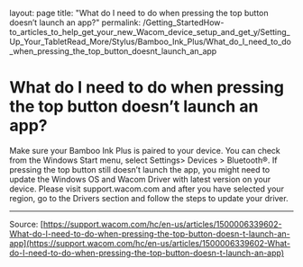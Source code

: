 layout: page
title: "What do I need to do when pressing the top button doesn’t launch an app?"
permalink: /Getting_StartedHow-to_articles_to_help_get_your_new_Wacom_device_setup_and_get_y/Setting_Up_Your_TabletRead_More/Stylus/Bamboo_Ink_Plus/What_do_I_need_to_do_when_pressing_the_top_button_doesnt_launch_an_app

# What do I need to do when pressing the top button doesn’t launch an app?

Make sure your Bamboo Ink Plus is paired to your device. You can check from the Windows Start menu, select Settings> Devices > Bluetooth®. If pressing the top button still doesn’t launch the app, you might need to update the Windows OS and Wacom Driver with latest version on your device. Please visit support.wacom.com and after you have selected your region, go to the Drivers section and follow the steps to update your driver.

---
Source: [https://support.wacom.com/hc/en-us/articles/1500006339602-What-do-I-need-to-do-when-pressing-the-top-button-doesn-t-launch-an-app](https://support.wacom.com/hc/en-us/articles/1500006339602-What-do-I-need-to-do-when-pressing-the-top-button-doesn-t-launch-an-app)
